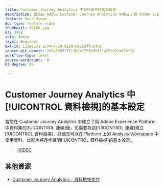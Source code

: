 ```yaml
---
title: Customer Journey Analytics 中資料檢視的基本設定
description: 當您在 Adobe Customer Journey Analytics 中建立了與 Adobe Experience Platform 中資料集的連線後，您需要為該連線建立資料檢視，好讓您可以在 Platform 上的 Analysis Workspace 中使用資料。此影片將逐步說明資料檢視的基本設定。
feature: Data Views
doc-type: feature video
thumbnail: 30186.jpg
kt: 3958
role: Admin
level: Beginner
exl-id: 132e8131-1574-4728-9108-8e5cdff3145e
source-git-commit: 2b5a19397f7c2b2e775fbd5d724205922ad76f15
workflow-type: tm+mt
source-wordcount: '0'
ht-degree: 0%

---
```


# Customer Journey Analytics 中[!UICONTROL 資料檢視]的基本設定

當您在 Customer Journey Analytics 中建立了與 Adobe Experience Platform 中資料集的[!UICONTROL 連線]後，您需要為該[!UICONTROL 連線]建立[!UICONTROL 資料檢視]，好讓您可以在 Platform 上的 Analysis Workspace 中使用資料。此影片將逐步說明[!UICONTROL 資料檢視]的基本設定。

>[!VIDEO](https://video.tv.adobe.com/v/30186/?quality=12&enable10seconds=on&speedcontrol=on)

## 其他資源

* [Customer Journey Analytics - 資料檢視文件](https://experienceleague.adobe.com/docs/analytics-platform/using/cja-dataviews/create-dataview.html)
